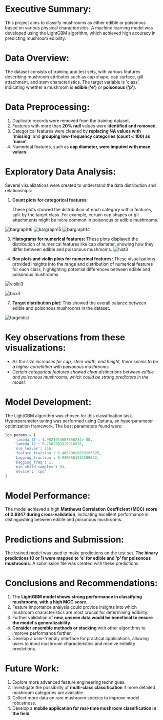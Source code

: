 # Executive Summary:
This project aims to classify mushrooms as either edible or poisonous based on various physical characteristics. A machine learning model was developed using the LightGBM algorithm, which achieved high accuracy in predicting mushroom edibility.

# Data Overview:
The dataset consists of training and test sets, with various features describing mushroom attributes such as cap shape, cap surface, gill attachment, and stem characteristics. The target variable is 'class', indicating whether a mushroom is **edible ('e')** or **poisonous ('p')**.

# Data Preprocessing:
1. Duplicate records were removed from the training dataset.
2. Features with more than **20% null** values were **identified and removed**.
3. Categorical features were cleaned by **replacing NA values with 'missing'** and **grouping low-frequency categories (count < 100) as 'noise'**.
4. Numerical features, such as **cap diameter, were imputed with mean values**.

# Exploratory Data Analysis:
Several visualizations were created to understand the data distribution and relationships:

1. **Count plots for categorical features:**

   These plots showed the distribution of each category within features, split by the target class. For example, certain cap shapes or gill attachments might be more common in poisonous or edible mushrooms.

![bargraph16](https://github.com/user-attachments/assets/254d5ace-2a2b-41b0-a2f2-54c15e9685b8)
![bargraph15](https://github.com/user-attachments/assets/5b518200-770e-4906-8a4f-0694fcbd7a1d)
![bargraph14](https://github.com/user-attachments/assets/16e086ce-0d9a-47e5-8223-249e15d56714)


3. **Histograms for numerical features:**
   These plots displayed the distribution of numerical features like cap diameter, showing how they differ between edible and poisonous mushrooms.
![hist3](https://github.com/user-attachments/assets/75508f4b-4305-4799-9117-a0232e943838)



5. **Box plots and violin plots for numerical features:**
   These visualizations provided insights into the range and distribution of numerical features for each class, highlighting potential differences between edible and poisonous mushrooms.

![violin3](https://github.com/user-attachments/assets/41411bb0-ff31-42e0-a225-9bbcaaa644a1)

![box3](https://github.com/user-attachments/assets/fe29d06b-07a6-4cb7-b356-9d63f6948184)




7. **Target distribution plot:**
   This showed the overall balance between edible and poisonous mushrooms in the dataset.

![targetdist](https://github.com/user-attachments/assets/c179f19e-4be0-4230-9ce9-6f89fbd207e5)


# Key observations from these visualizations:
- _As the size increases for cap, stem width, and height, there seems to be a higher correlation with poisonous mushrooms._
- _Certain categorical features showed clear distinctions between edible and poisonous mushrooms, which could be strong predictors in the model._

# Model Development:
The LightGBM algorithm was chosen for this classification task. Hyperparameter tuning was performed using Optuna, an hyperparameter optimization framework. The best parameters found were:

```python
lgb_params = {
    'lambda_l1': 4.9821954607856234e-08,
    'lambda_l2': 0.7502003319916978,
    'num_leaves': 256,
    'feature_fraction': 0.46578010078293625,
    'bagging_fraction': 0.9390561952589022,
    'bagging_freq': 1,
    'min_child_samples': 93,
    'device': 'cpu'
}
```

# Model Performance:
The model achieved a high **Matthews Correlation Coefficient (MCC) score of 0.9847 during cross-validation**, indicating excellent performance in distinguishing between edible and poisonous mushrooms.

# Predictions and Submission:
The trained model was used to make predictions on the test set. **The binary predictions (0 or 1) were mapped to 'e' for edible and 'p' for poisonous mushrooms**. A submission file was created with these predictions.

# Conclusions and Recommendations:
1. The **LightGBM model shows strong performance in classifying mushrooms, with a high MCC score**.
2. Feature importance analysis could provide insights into which mushroom characteristics are most crucial for determining edibility.
3. Further validation of **new, unseen data would be beneficial to ensure the model's generalizability**.
4. **Consider ensemble methods or stacking** with other algorithms to improve performance further.
5. Develop a user-friendly interface for practical applications, allowing users to input mushroom characteristics and receive edibility predictions.

# Future Work:
1. Explore more advanced feature engineering techniques.
2. Investigate the possibility of **multi-class classification** if more detailed mushroom categories are available.
3. Collect more data on rare mushroom species to improve model robustness.
4. Develop a **mobile application for real-time mushroom classification in the field**
